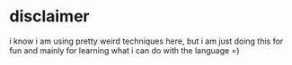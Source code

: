 # disclaimer
i know i am using pretty weird techniques here, but i am just doing this for fun and mainly for learning what i can do with the language =)
